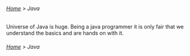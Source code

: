 ###### [Home](../../../../README.md) > Java

Universe of Java is huge. Being a java programmer it is only fair that we understand the basics
and are hands on with it.

###### [Home](../../../../README.md) > Java
